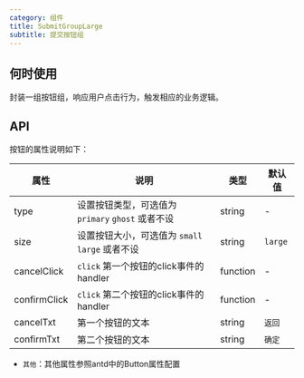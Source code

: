 ```yaml
---
category: 组件
title: SubmitGroupLarge
subtitle: 提交按钮组
---
```


## 何时使用

封装一组按钮组，响应用户点击行为，触发相应的业务逻辑。

## API

按钮的属性说明如下：

属性 | 说明 | 类型 | 默认值
-----|-----|-----|------
type | 设置按钮类型，可选值为 `primary` `ghost` 或者不设 | string | -
size | 设置按钮大小，可选值为 `small` `large` 或者不设 | string | `large`
cancelClick | `click` 第一个按钮的click事件的 handler | function | -
confirmClick | `click` 第二个按钮的click事件的handler | function | -
cancelTxt | 第一个按钮的文本 | string | `返回`
confirmTxt | 第二个按钮的文本 | string | 	`确定`
- `其他`：其他属性参照antd中的Button属性配置

